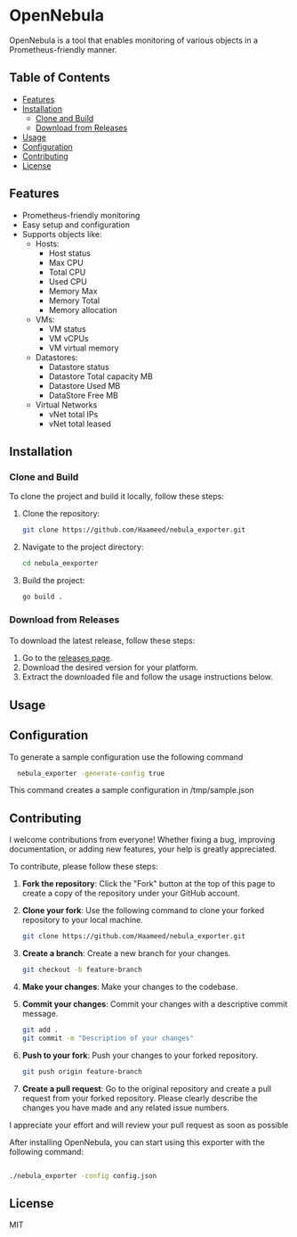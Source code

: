 # OpenNebula

OpenNebula is a tool that enables monitoring of various objects in a Prometheus-friendly manner.

## Table of Contents

- [Features](#features)
- [Installation](#installation)
  - [Clone and Build](#clone-and-build)
  - [Download from Releases](#download-from-releases)
- [Usage](#usage)
- [Configuration](#configuration)
- [Contributing](#contributing)
- [License](#license)

## Features

- Prometheus-friendly monitoring
- Easy setup and configuration
- Supports objects like:
  - Hosts:
    - Host status
    - Max CPU
    - Total CPU
    - Used CPU
    - Memory Max
    - Memory Total
    - Memory allocation
  - VMs:
    - VM status
    - VM vCPUs
    - VM virtual memory
  - Datastores:
    - Datastore status
    - Datastore Total capacity MB
    - Datastore Used MB
    - DataStore Free MB
  - Virtual Networks
    - vNet total IPs
    - vNet total leased
## Installation

### Clone and Build

To clone the project and build it locally, follow these steps:

1. Clone the repository:
    ```bash
    git clone https://github.com/Haameed/nebula_exporter.git
    ```
2. Navigate to the project directory:
    ```bash
    cd nebula_eexporter
    ```
3. Build the project:
    ```bash
    go build .
    ```

### Download from Releases
#### 
To download the latest release, follow these steps:

1. Go to the [releases page](https://github.com/Haameed/nebula_exporter/releases).
2. Download the desired version for your platform.
3. Extract the downloaded file and follow the usage instructions below.

## Usage


## Configuration
To generate a sample configuration use the following command 
```bash
  nebula_exporter -generate-config true
```
This command creates a sample configuration in /tmp/sample.json
## Contributing

I welcome contributions from everyone! Whether fixing a bug, improving documentation, or adding new features, your help is greatly appreciated.

To contribute, please follow these steps:

1. **Fork the repository**: Click the "Fork" button at the top of this page to create a copy of the repository under your GitHub account.

2. **Clone your fork**: Use the following command to clone your forked repository to your local machine.
    ```bash
    git clone https://github.com/Haameed/nebula_exporter.git
    ```

3. **Create a branch**: Create a new branch for your changes.
    ```bash
    git checkout -b feature-branch
    ```

4. **Make your changes**: Make your changes to the codebase.

5. **Commit your changes**: Commit your changes with a descriptive commit message.
    ```bash
    git add .
    git commit -m "Description of your changes"
    ```

6. **Push to your fork**: Push your changes to your forked repository.
    ```bash
    git push origin feature-branch
    ```

7. **Create a pull request**: Go to the original repository and create a pull request from your forked repository. Please clearly describe the changes you have made and any related issue numbers.

I appreciate your effort and will review your pull request as soon as possible


After installing OpenNebula, you can start using this exporter with the following command:

```bash

./nebula_exporter -config config.json
```
## License
MIT
